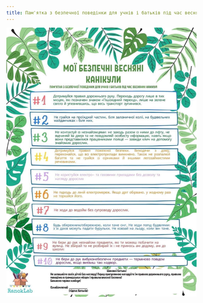```yaml
---
title: Пам'ятка з безпечної поведінки для учнів і батьків під час весняних канікул
---
```


![](image.jpg)
